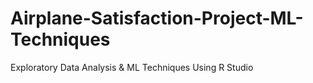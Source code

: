 # Airplane-Satisfaction-Project-ML-Techniques
Exploratory Data Analysis &amp; ML Techniques Using R Studio

